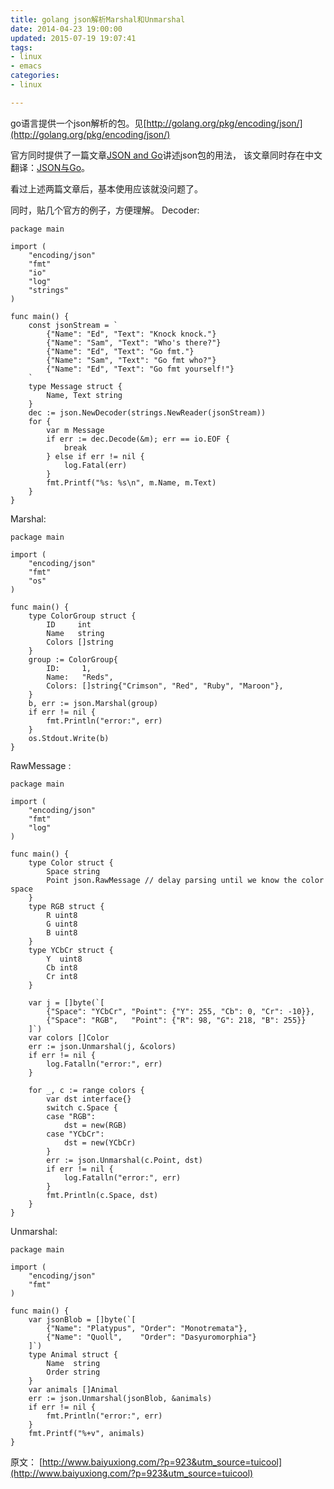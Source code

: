 ```yaml
---
title: golang json解析Marshal和Unmarshal
date: 2014-04-23 19:00:00
updated: 2015-07-19 19:07:41
tags: 
- linux
- emacs
categories: 
- linux

---
```

go语言提供一个json解析的包。见[http://golang.org/pkg/encoding/json/](http://golang.org/pkg/encoding/json/)

官方同时提供了一篇文章[JSON and Go](http://blog.golang.org/json-and-go)讲述json包的用法， 该文章同时存在中文翻译：[JSON与Go](http://rgyq.blog.163.com/blog/static/316125382013934153244/)。

看过上述两篇文章后，基本使用应该就没问题了。


<!--more-->


同时，贴几个官方的例子，方便理解。
Decoder:

    package main
    
    import (
        "encoding/json"
        "fmt"
        "io"
        "log"
        "strings"
    )
    
    func main() {
        const jsonStream = `
            {"Name": "Ed", "Text": "Knock knock."}
            {"Name": "Sam", "Text": "Who's there?"}
            {"Name": "Ed", "Text": "Go fmt."}
            {"Name": "Sam", "Text": "Go fmt who?"}
            {"Name": "Ed", "Text": "Go fmt yourself!"}
        `
        type Message struct {
            Name, Text string
        }
        dec := json.NewDecoder(strings.NewReader(jsonStream))
        for {
            var m Message
            if err := dec.Decode(&m); err == io.EOF {
                break
            } else if err != nil {
                log.Fatal(err)
            }
            fmt.Printf("%s: %s\n", m.Name, m.Text)
        }
    }

Marshal:

    package main
    
    import (
        "encoding/json"
        "fmt"
        "os"
    )
    
    func main() {
        type ColorGroup struct {
            ID     int
            Name   string
            Colors []string
        }
        group := ColorGroup{
            ID:     1,
            Name:   "Reds",
            Colors: []string{"Crimson", "Red", "Ruby", "Maroon"},
        }
        b, err := json.Marshal(group)
        if err != nil {
            fmt.Println("error:", err)
        }
        os.Stdout.Write(b)
    }

RawMessage :

    package main
    
    import (
        "encoding/json"
        "fmt"
        "log"
    )
    
    func main() {
        type Color struct {
            Space string
            Point json.RawMessage // delay parsing until we know the color space
        }
        type RGB struct {
            R uint8
            G uint8
            B uint8
        }
        type YCbCr struct {
            Y  uint8
            Cb int8
            Cr int8
        }
    
        var j = []byte(`[
            {"Space": "YCbCr", "Point": {"Y": 255, "Cb": 0, "Cr": -10}},
            {"Space": "RGB",   "Point": {"R": 98, "G": 218, "B": 255}}
        ]`)
        var colors []Color
        err := json.Unmarshal(j, &colors)
        if err != nil {
            log.Fatalln("error:", err)
        }
    
        for _, c := range colors {
            var dst interface{}
            switch c.Space {
            case "RGB":
                dst = new(RGB)
            case "YCbCr":
                dst = new(YCbCr)
            }
            err := json.Unmarshal(c.Point, dst)
            if err != nil {
                log.Fatalln("error:", err)
            }
            fmt.Println(c.Space, dst)
        }
    }

Unmarshal:

    package main
    
    import (
        "encoding/json"
        "fmt"
    )
    
    func main() {
        var jsonBlob = []byte(`[
            {"Name": "Platypus", "Order": "Monotremata"},
            {"Name": "Quoll",    "Order": "Dasyuromorphia"}
        ]`)
        type Animal struct {
            Name  string
            Order string
        }
        var animals []Animal
        err := json.Unmarshal(jsonBlob, &animals)
        if err != nil {
            fmt.Println("error:", err)
        }
        fmt.Printf("%+v", animals)
    }

原文： [http://www.baiyuxiong.com/?p=923&utm_source=tuicool](http://www.baiyuxiong.com/?p=923&utm_source=tuicool)